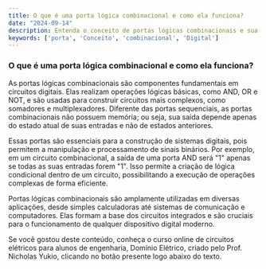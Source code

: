 ```yaml
---
title: O que é uma porta lógica combinacional e como ela funciona?
date: "2024-09-14"
description: Entenda o conceito de portas lógicas combinacionais e sua importância em circuitos digitais.
keywords: ['porta', 'Conceito', 'combinacional', 'Digital']
---
```


### O que é uma porta lógica combinacional e como ela funciona?

As portas lógicas combinacionais são componentes fundamentais em circuitos digitais. Elas realizam operações lógicas básicas, como AND, OR e NOT, e são usadas para construir circuitos mais complexos, como somadores e multiplexadores. Diferente das portas sequenciais, as portas combinacionais não possuem memória; ou seja, sua saída depende apenas do estado atual de suas entradas e não de estados anteriores.

Essas portas são essenciais para a construção de sistemas digitais, pois permitem a manipulação e processamento de sinais binários. Por exemplo, em um circuito combinacional, a saída de uma porta AND será "1" apenas se todas as suas entradas forem "1". Isso permite a criação de lógica condicional dentro de um circuito, possibilitando a execução de operações complexas de forma eficiente.

Portas lógicas combinacionais são amplamente utilizadas em diversas aplicações, desde simples calculadoras até sistemas de comunicação e computadores. Elas formam a base dos circuitos integrados e são cruciais para o funcionamento de qualquer dispositivo digital moderno.

Se você gostou deste conteúdo, conheça o curso online de circuitos elétricos para alunos de engenharia, Domínio Elétrico, criado pelo Prof. Nicholas Yukio, clicando no botão presente logo abaixo do texto.